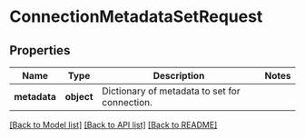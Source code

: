 # ConnectionMetadataSetRequest

## Properties
Name | Type | Description | Notes
------------ | ------------- | ------------- | -------------
**metadata** | **object** | Dictionary of metadata to set for connection. | 

[[Back to Model list]](../README.md#documentation-for-models) [[Back to API list]](../README.md#documentation-for-api-endpoints) [[Back to README]](../README.md)


